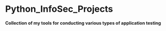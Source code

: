 # Python_InfoSec_Projects
#### Collection of my tools for conducting various types of application testing